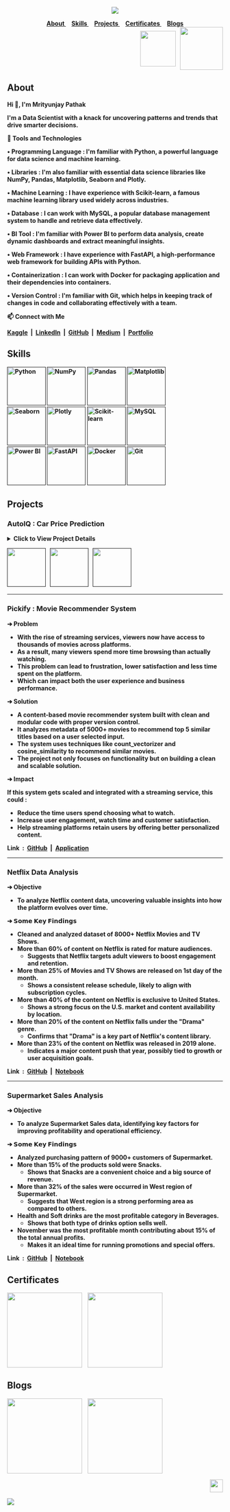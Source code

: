 <strong>

<div align="center">
 
<a href="https://github.com/TheMrityunjayPathak" title="Mrityunjay's GitHub"><img src="https://github.com/user-attachments/assets/301effa3-f09e-487c-9739-44863e5aaf96"></a>

</div>

<div align="center">
 
<a href="#about">
About
</a>&nbsp;&nbsp;&nbsp;
<a href="#skills">
Skills
</a>&nbsp;&nbsp;&nbsp;
<a href="#projects">
Projects
</a>&nbsp;&nbsp;&nbsp;
<a href="#certificates">
Certificates
</a>&nbsp;&nbsp;&nbsp;
<a href="#blogs">
Blogs
</a>

</div>

<div align="right">
 
<a href='mailto:themrityunjaypathak@gmail.com' title='Email'>
<img src='https://github.com/user-attachments/assets/f24b0e80-2aba-4f1c-8cff-4ce0d75d0f57' width="83px" align="center"></a>
&nbsp;
<a href='https://drive.google.com/file/d/1qZe-iR6gvuIzDrQY7ZU75e5hnN-Nwavp/view?usp=sharing' title='Resume'>
<img src='https://github.com/user-attachments/assets/3c69bd98-4582-4e7d-82d6-b5d9f7212a25' width="100px" align="center"></a>

</div>

## About

Hi 👋, I'm Mrityunjay Pathak
 
I'm a Data Scientist with a knack for uncovering patterns and trends that drive smarter decisions.

🎯 Tools and Technologies

• Programming Language : I'm familiar with Python, a powerful language for data science and machine learning.

• Libraries : I'm also familiar with essential data science libraries like NumPy, Pandas, Matplotlib, Seaborn and Plotly.

• Machine Learning : I have experience with Scikit-learn, a famous machine learning library used widely across industries.

• Database : I can work with MySQL, a popular database management system to handle and retrieve data effectively.

• BI Tool : I'm familiar with Power BI to perform data analysis, create dynamic dashboards and extract meaningful insights.

• Web Framework : I have experience with FastAPI, a high-performance web framework for building APIs with Python.

• Containerization : I can work with Docker for packaging application and their dependencies into containers.

• Version Control : I'm familiar with Git, which helps in keeping track of changes in code and collaborating effectively with a team.

📫 Connect with Me

[Kaggle](https://www.kaggle.com/themrityunjaypathak)&nbsp;&nbsp;|&nbsp;&nbsp;[LinkedIn](https://www.linkedin.com/in/themrityunjaypathak)&nbsp;&nbsp;|&nbsp;&nbsp;[GitHub](https://github.com/TheMrityunjayPathak)&nbsp;&nbsp;|&nbsp;&nbsp;[Medium](https://medium.com/@themrityunjaypathak)&nbsp;&nbsp;|&nbsp;&nbsp;[Portfolio](https://themrityunjaypathak.github.io/)

## Skills

<div align="left">

<a href=''><img src='https://github.com/user-attachments/assets/78edfa30-3f27-4318-b992-242a20a9dacf' title='Python' width='90px'></a> <a href=''><img src='https://github.com/user-attachments/assets/8cfc02b1-3e91-4a3c-b765-7f2635023d08' title='NumPy' width='90px'></a> <a href=''><img src='https://github.com/user-attachments/assets/8e24cdf0-5ca2-4491-a37f-af00d59d9bea' title='Pandas' width='90px'></a> <a href=''><img src='https://github.com/user-attachments/assets/d8c97060-0459-4959-bcd4-dd0c9f9aec4b' title='Matplotlib' width='90px'></a>
<br>
<a href=''><img src='https://github.com/user-attachments/assets/8d803cc2-3079-4962-9dab-72923eee8257' title='Seaborn' width='90px'></a> <a href=''><img src='https://github.com/user-attachments/assets/4a01d9a6-488c-477d-945d-cbda19aeb7c3' title='Plotly' width='90px'></a> <a href=''><img src='https://github.com/user-attachments/assets/aa29ca4d-502c-4897-bda0-2612434dc523' title='Scikit-learn' width='90px'></a> <a href=''><img src='https://github.com/user-attachments/assets/cff6805d-0843-42ff-8195-b3ff4d1e29bc' title='MySQL' width='90px'></a>
<br>
<a href=''><img src='https://github.com/user-attachments/assets/ecee95dc-e4b9-4d03-a673-c1508e232242' title='Power BI' width='90px'></a> <a href=''><img src='https://github.com/user-attachments/assets/d7b3414b-f1b9-4e95-ae4c-73630bff4582' title='FastAPI' width='90px'></a> <a href=''><img src='https://github.com/user-attachments/assets/6f168c07-670d-4b8e-a724-4d54a6c25363' title='Docker' width='90px'></a> <a href=''><img src='https://github.com/user-attachments/assets/9c5deb99-3359-43b3-9e18-b8fe5183e54b' title='Git' width='90px'></a>

</div>

## Projects

### AutoIQ : Car Price Prediction
<details>
 <summary>Click to View Project Details</summary>
 &nbsp;
 
➔ Problem
- In the used car market, buyers and sellers often struggle to determine a fair and accurate price for their vehicle.
- This project aims to provide accurate and transparent pricing for used cars by analyzing real-world data.
- It will assist both buyers and sellers make data-driven decisions and ensure fair transactions.

➔ Solution

To address this problem, I built and deployed a complete end-to-end machine learning pipeline :
1. Data Collection
- Scraped a dataset of ~2,800 used cars from Cars24 using Selenium and BeautifulSoup.
3. Data Optimization
- Optimized memory consumption of dataset by downcasting data types.
- Stored the dataset in Parquet format, which compresses data without losing information.
- It also provides much faster read/write speeds compared to CSV.
3. Preprocessing & Modeling
- Implemented Scikit-learn Pipelines & ColumnTransformer to prevent data leakage.
4. API Deployment
- Deployed the machine learning model as an API using FastAPI, with :
  - /predict endpoint for real-time predictions.
  - /health endpoint for monitoring API status.
  - Input validation & rate limiting for reliability.
5. Frontend Integration
- Designed a HTML/CSS/JS website to send API calls and display predictions in a user-friendly way.
6. Containerization
- Created a multi-stage Dockerfile with .dockerignore for building an optimized and lightweight Docker image.

➔ 𝗜𝗺𝗽𝗮𝗰𝘁
- Built and deployed a complete machine learning pipeline as a FastAPI application.
- Reduced dataset memory usage by ~90% through data type optimization and Parquet conversion.
- Delivered ~30% lower MAE and ~12% higher R2-Score compared to the baseline model.
- Improved model stability by ~70%, ensuring more consistent and reliable predictions.
</details>

<a href=""><img src="https://github.com/user-attachments/assets/92d6ca72-44fa-4874-8495-f07811dddd60" width="90px"></a> &nbsp; <a href=""><img src="https://github.com/user-attachments/assets/5876b6a4-9ab2-48aa-90d3-70117399aff3" width="90px"></a> &nbsp; <a href=""><img src="https://github.com/user-attachments/assets/453026e0-6b16-4b24-af29-415de2bc6bf8" width="90px"></a>

<hr>

### Pickify : Movie Recommender System
➔ Problem
- With the rise of streaming services, viewers now have access to thousands of movies across platforms.
- As a result, many viewers spend more time browsing than actually watching.
- This problem can lead to frustration, lower satisfaction and less time spent on the platform.
- Which can impact both the user experience and business performance.

➔ Solution
- A content-based movie recommender system built with clean and modular code with proper version control.
- It analyzes metadata of 5000+ movies to recommend top 5 similar titles based on a user selected input.
- The system uses techniques like count_vectorizer and cosine_similarity to recommend similar movies.
- The project not only focuses on functionality but on building a clean and scalable solution.

➔ Impact

If this system gets scaled and integrated with a streaming service, this could :
- Reduce the time users spend choosing what to watch.
- Increase user engagement, watch time and customer satisfaction.
- Help streaming platforms retain users by offering better personalized content.

Link&nbsp;&nbsp;:&nbsp;&nbsp;[GitHub](https://github.com/TheMrityunjayPathak/Pickify)&nbsp;&nbsp;|&nbsp;&nbsp;[Application](https://pickify.streamlit.app/)

<hr>

### Netflix Data Analysis
➔ Objective
- To analyze Netflix content data, uncovering valuable insights into how the platform evolves over time.

➔ 𝗦𝗼𝗺𝗲 𝗞𝗲𝘆 𝗙𝗶𝗻𝗱𝗶𝗻𝗴𝘀
- Cleaned and analyzed dataset of 8000+ Netflix Movies and TV Shows.
- More than 60% of content on Netflix is rated for mature audiences.
  - Suggests that Netflix targets adult viewers to boost engagement and retention.
- More than 25% of Movies and TV Shows are released on 1st day of the month.
  - Shows a consistent release schedule, likely to align with subscription cycles.
- More than 40% of the content on Netflix is exclusive to United States.
  - Shows a strong focus on the U.S. market and content availability by location.
- More than 20% of the content on Netflix falls under the "Drama" genre.
  - Confirms that "Drama" is a key part of Netflix's content library.
- More than 23% of the content on Netflix was released in 2019 alone.
  - Indicates a major content push that year, possibly tied to growth or user acquisition goals.

Link&nbsp;&nbsp;:&nbsp;&nbsp;[GitHub](https://github.com/TheMrityunjayPathak/Netflix-Data-Analysis)&nbsp;&nbsp;|&nbsp;&nbsp;[Notebook](https://www.kaggle.com/code/themrityunjaypathak/netflix-data-analysis)

<hr>

### Supermarket Sales Analysis
➔ Objective
- To analyze Supermarket Sales data, identifying key factors for improving profitability and operational efficiency.

➔ 𝗦𝗼𝗺𝗲 𝗞𝗲𝘆 𝗙𝗶𝗻𝗱𝗶𝗻𝗴𝘀
- Analyzed purchasing pattern of 9000+ customers of Supermarket.
- More than 15% of the products sold were Snacks.
  - Shows that Snacks are a convenient choice and a big source of revenue.
- More than 32% of the sales were occurred in West region of Supermarket.
  - Suggests that West region is a strong performing area as compared to others.
- Health and Soft drinks are the most profitable category in Beverages.
  - Shows that both type of drinks option sells well.
- November was the most profitable month contributing about 15% of the total annual profits.
  - Makes it an ideal time for running promotions and special offers.

Link&nbsp;&nbsp;:&nbsp;&nbsp;[GitHub](https://github.com/TheMrityunjayPathak/Supermarket-Sales-Analysis)&nbsp;&nbsp;|&nbsp;&nbsp;[Notebook](https://www.kaggle.com/code/themrityunjaypathak/supermarket-sales-analysis)

## Certificates

<div>

<a href="https://www.hackerrank.com/certificates/e41a7578cc82" title="HackerRank Python (Basic)"><img src="https://github.com/user-attachments/assets/a06b46c9-6ff8-41d7-a035-c4f02d624422" width="175px" align="center"/></a> &nbsp;&nbsp; <a href="https://www.hackerrank.com/certificates/09ec62ca442f" title="HackerRank SQL (Basic)"><img src="https://github.com/user-attachments/assets/b49b401f-bcc4-4574-9fe9-e79052e324dc" width="175px" align="center"/></a>

</div>

## Blogs

<a href="https://medium.com/@themrityunjaypathak/simple-linear-regression-an-overview-8bfe6614ede8" title="Simple Linear Regression"><img src="https://github.com/user-attachments/assets/707ee381-da5a-4c4a-ae99-23b003fb7cd2" width="175px" align="center"/></a> &nbsp;&nbsp; <a href="https://medium.com/@themrityunjaypathak/multiple-linear-regression-an-overview-5d0283d31f3f" title="Multiple Linear Regression"><img src="https://github.com/user-attachments/assets/e5f5573d-9a1a-47aa-b71e-a9007027d303" width="175px" align="center"/></a>

<div align="right">
 
<a href="#" title="Scroll To Top"><img src="https://github.com/user-attachments/assets/d659b889-7e76-4fb3-a55a-3a14abb4df5a" width="30px"></a>

</div>

<a href='#'><img src='https://github.com/user-attachments/assets/e841a7d6-c1cb-49da-8922-5436987cc4d1'></a>

</strong>
